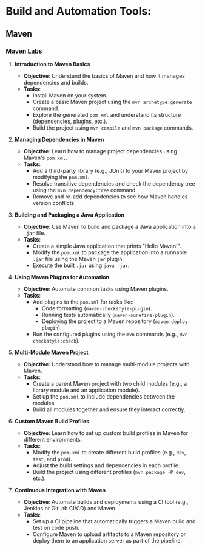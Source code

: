 # **Build and Automation Tools:**
## Maven

### Maven Labs

1. **Introduction to Maven Basics**
   - **Objective**: Understand the basics of Maven and how it manages dependencies and builds.
   - **Tasks**:
     - Install Maven on your system.
     - Create a basic Maven project using the `mvn archetype:generate` command.
     - Explore the generated `pom.xml` and understand its structure (dependencies, plugins, etc.).
     - Build the project using `mvn compile` and `mvn package` commands.

2. **Managing Dependencies in Maven**
   - **Objective**: Learn how to manage project dependencies using Maven's `pom.xml`.
   - **Tasks**:
     - Add a third-party library (e.g., JUnit) to your Maven project by modifying the `pom.xml`.
     - Resolve transitive dependencies and check the dependency tree using the `mvn dependency:tree` command.
     - Remove and re-add dependencies to see how Maven handles version conflicts.

3. **Building and Packaging a Java Application**
   - **Objective**: Use Maven to build and package a Java application into a `.jar` file.
   - **Tasks**:
     - Create a simple Java application that prints "Hello Maven!".
     - Modify the `pom.xml` to package the application into a runnable `.jar` file using the Maven `jar` plugin.
     - Execute the built `.jar` using `java -jar`.

4. **Using Maven Plugins for Automation**
   - **Objective**: Automate common tasks using Maven plugins.
   - **Tasks**:
     - Add plugins to the `pom.xml` for tasks like:
       - Code formatting (`maven-checkstyle-plugin`).
       - Running tests automatically (`maven-surefire-plugin`).
       - Deploying the project to a Maven repository (`maven-deploy-plugin`).
     - Run the configured plugins using the `mvn` commands (e.g., `mvn checkstyle:check`).

5. **Multi-Module Maven Project**
   - **Objective**: Understand how to manage multi-module projects with Maven.
   - **Tasks**:
     - Create a parent Maven project with two child modules (e.g., a library module and an application module).
     - Set up the `pom.xml` to include dependencies between the modules.
     - Build all modules together and ensure they interact correctly.

6. **Custom Maven Build Profiles**
   - **Objective**: Learn how to set up custom build profiles in Maven for different environments.
   - **Tasks**:
     - Modify the `pom.xml` to create different build profiles (e.g., `dev`, `test`, and `prod`).
     - Adjust the build settings and dependencies in each profile.
     - Build the project using different profiles (`mvn package -P dev`, etc.).

7. **Continuous Integration with Maven**
   - **Objective**: Automate builds and deployments using a CI tool (e.g., Jenkins or GitLab CI/CD) and Maven.
   - **Tasks**:
     - Set up a CI pipeline that automatically triggers a Maven build and test on code push.
     - Configure Maven to upload artifacts to a Maven repository or deploy them to an application server as part of the pipeline.

